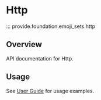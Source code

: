 # Http

::: provide.foundation.emoji_sets.http

## Overview

API documentation for Http.

## Usage

See [User Guide](../../guide/index.md) for usage examples.
